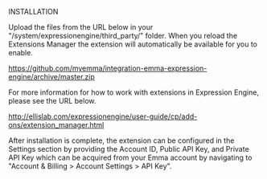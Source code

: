 INSTALLATION

Upload the files from the URL below in your "/system/expressionengine/third_party/"
folder.  When you reload the Extensions Manager the extension will automatically 
be available for you to enable.

https://github.com/myemma/integration-emma-expression-engine/archive/master.zip

For more information for how to work with extensions in Expression Engine, please 
see the URL below.

http://ellislab.com/expressionengine/user-guide/cp/add-ons/extension_manager.html

After installation is complete, the extension can be configured in the Settings 
section by providing the Account ID, Public API Key, and Private API Key which 
can be acquired from your Emma account by navigating to 
"Account & Billing > Account Settings > API Key".
